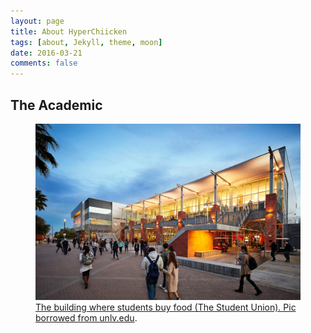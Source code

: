 ```yaml
---
layout: page
title: About HyperChiicken
tags: [about, Jekyll, theme, moon]
date: 2016-03-21
comments: false
---
```

    
## The Academic
<figure>
	<a href="unlv_image"><img src="/assets/img/unlv.jpg"></a>
	<figcaption><a href="unlv_image" title="unlv-caption1"">The building where students buy food (The Student Union). Pic borrowed from unlv.edu</a>.</figcaption>
</figure>
